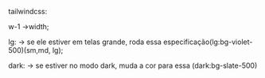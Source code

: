 tailwindcss:

w-1 ->width;

lg: -> se ele estiver em telas grande, roda essa especificação(lg:bg-violet-500)(sm,md, lg);

dark: -> se estiver no modo dark, muda a cor para essa (dark:bg-slate-500)